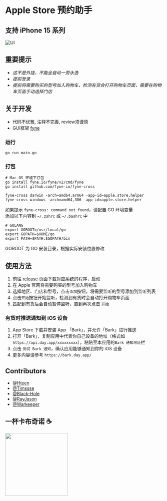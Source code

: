 # Apple Store 预约助手

## 支持 iPhone 15 系列

![UI](v1.5.1-light.png)

## 重要提示
* *这不是外挂，不能全自动一劳永逸*
* *提前登录*
* *提前将需要购买的型号加入购物车，检测有货会打开购物车页面，需要在购物车页面手动选择门店*

## 关于开发
* 代码不优雅, 注释不完善, review须谨慎
* GUI框架 [fyne](https://github.com/fyne-io/fyne)

### 运行
```shell script
go run main.go
```

### 打包
```
# Mac OS 环境下打包
go install fyne.io/fyne/v2/cmd/fyne 
go install github.com/fyne-io/fyne-cross

fyne-cross darwin -arch=amd64,arm64 -app-id=apple.store.helper
fyne-cross windows -arch=amd64,386 -app-id=apple.store.helper
```

如果提示 `fyne-cross: command not found`，请配置 GO 环境变量  
添加以下内容到 `~/.zshrc` 或 `~/.bashrc` 中
```shell script
# GOLANG
export GOROOT=/usr/local/go
export GOPATH=$HOME/go
export PATH=$PATH:$GOPATH/bin
```
GOROOT 为 GO 安装目录，根据实际安装位置修改

## 使用方法

1. 前往 [release](https://github.com/hteen/apple-store-helper/releases) 页面下载对应系统的程序，启动 
2. 在 Apple 官网将需要购买的型号加入购物车
3. 选择地区、门店和型号，点击`添加`按钮，将需要监听的型号添加到监听列表
4. 点击`开始`按钮开始监听，检测到有货时会自动打开购物车页面
5. 匹配到有货后会自动暂停监听，直到再次点击 `开始`

### 有货时推送通知到 iOS 设备
1. App Store 下载并安装 App 「Bark」，并允许「Bark」进行推送
2. 打开「Bark」，复制应用中代表你自己设备的地址（格式如` https://api.day.app/xxxxxxxxx `），粘贴至本应用的`Bark 通知地址`栏
3. 点击 `测试 Bark 通知`，确认应用能够通知到你的 iOS 设备
4. 更多内容请参考 `https://bark.day.app/`

## Contributors
- [@Hteen](https://github.com/hteen)
- [@Timssse](https://github.com/Timssse)
- [@Black-Hole](https://github.com/BlackHole1)
- [@RayJason](https://github.com/RayJason)
- [@Warkeeper](https://github.com/Warkeeper)

## 一杯卡布奇诺 ☕️

<img src='https://tva1.sinaimg.cn/large/0081Kckwly1gls6d2nnicj30i00pcq9i.jpg' width='200px'/>
